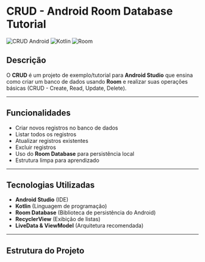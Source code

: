 # CRUD - Android Room Database Tutorial

![CRUD Android](https://img.shields.io/badge/Android-CRUD-blue) ![Kotlin](https://img.shields.io/badge/Kotlin-1.8-orange) ![Room](https://img.shields.io/badge/Room-Database-green)

## Descrição

O **CRUD** é um projeto de exemplo/tutorial para **Android Studio** que ensina como criar um banco de dados usando **Room** e realizar suas operações básicas (CRUD - Create, Read, Update, Delete).

---

## Funcionalidades

- Criar novos registros no banco de dados
- Listar todos os registros
- Atualizar registros existentes
- Excluir registros
- Uso do **Room Database** para persistência local
- Estrutura limpa para aprendizado

---

## Tecnologias Utilizadas

- **Android Studio** (IDE)
- **Kotlin** (Linguagem de programação)
- **Room Database** (Biblioteca de persistência do Android)
- **RecyclerView** (Exibição de listas)
- **LiveData & ViewModel** (Arquitetura recomendada)

---

## Estrutura do Projeto

